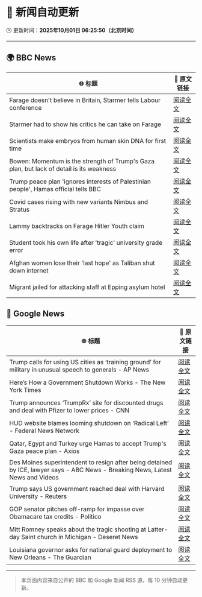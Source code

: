 # 🧠 新闻自动更新

🕒 更新时间：**2025年10月01日 06:25:50（北京时间）**

---

## 🌍 BBC News

| 🌐 标题 | 🔗 原文链接 |
|--------|-------------|
| Farage doesn't believe in Britain, Starmer tells Labour conference | [阅读全文](https://www.bbc.com/news/articles/c749vy43l74o?at_medium=RSS&at_campaign=rss) |
| Starmer had to show his critics he can take on Farage | [阅读全文](https://www.bbc.com/news/articles/cpw1jwdlz7lo?at_medium=RSS&at_campaign=rss) |
| Scientists make embryos from human skin DNA for first time | [阅读全文](https://www.bbc.com/news/articles/c4g2vyee0zlo?at_medium=RSS&at_campaign=rss) |
| Bowen: Momentum is the strength of Trump's Gaza plan, but lack of detail is its weakness | [阅读全文](https://www.bbc.com/news/articles/cn829deeje3o?at_medium=RSS&at_campaign=rss) |
| Trump peace plan 'ignores interests of Palestinian people', Hamas official tells BBC | [阅读全文](https://www.bbc.com/news/articles/cx2j97jldkmo?at_medium=RSS&at_campaign=rss) |
| Covid cases rising with new variants Nimbus and Stratus | [阅读全文](https://www.bbc.com/news/articles/c3rv3y9jnryo?at_medium=RSS&at_campaign=rss) |
| Lammy backtracks on Farage Hitler Youth claim | [阅读全文](https://www.bbc.com/news/articles/cn95q9j0yyro?at_medium=RSS&at_campaign=rss) |
| Student took his own life after 'tragic' university grade error | [阅读全文](https://www.bbc.com/news/articles/cy5016evdp2o?at_medium=RSS&at_campaign=rss) |
| Afghan women lose their 'last hope' as Taliban shut down internet | [阅读全文](https://www.bbc.com/news/articles/c98dmq03n92o?at_medium=RSS&at_campaign=rss) |
| Migrant jailed for attacking staff at Epping asylum hotel | [阅读全文](https://www.bbc.com/news/articles/c4gzxv7lxw8o?at_medium=RSS&at_campaign=rss) |

## 📰 Google News

| 🌐 标题 | 🔗 原文链接 |
|--------|-------------|
| Trump calls for using US cities as ‘training ground’ for military in unusual speech to generals - AP News | [阅读全文](https://news.google.com/rss/articles/CBMirAFBVV95cUxNMFJyWENTMS1JbnFrSDJtOFNtQzFsVGlVdVlBR01HZ05ESlcxaVEtZ3ZhVHg5NFdWQ3ZQeHpOS2xrM0Z4bkxQTVF0S3p6LS1sWUNwVko4ZXZyVElKUUdGd29ZSzFjS04taGRtUXBCUXZIZHpDMFRpR0VodFRIV0JraXJXYlBlS3pCYjhFRm0tWUVXQTNZZjFTc2tOWGdHUkxZbGhJQ1M3WFhzdUpR?oc=5) |
| Here’s How a Government Shutdown Works - The New York Times | [阅读全文](https://news.google.com/rss/articles/CBMihwFBVV95cUxQbXVBUmVITnA4dV9Fb3pjbmx0NEhLRVJDZ3dUU25NUmNpNGJMR011ZUloZmR0TjVHeHphTnpXWjBmZ0xFZjZuajUtdVhDREliUEVUWjdmUmpaaTNZMEpWWEJiMDRjT29uR0tBY2QycTlqRnZreDF2ZndUQjFtWEcySUZHUlVQcG8?oc=5) |
| Trump announces ‘TrumpRx’ site for discounted drugs and deal with Pfizer to lower prices - CNN | [阅读全文](https://news.google.com/rss/articles/CBMickFVX3lxTFBHdmZZN25DQkptdXpzNE92Q0s4dzlOTVAzNmlkUEZ5d2JGWWdsTDhmcktsUVVMcTRrQklEV015Szg5eDEzZndTbFJRRDMyUzNNVFZnenEzUC1LUEVxRWx5UnFpMWItSWhtUnkyX3dyOGNUUQ?oc=5) |
| HUD website blames looming shutdown on ‘Radical Left’ - Federal News Network | [阅读全文](https://news.google.com/rss/articles/CBMisAFBVV95cUxPVlc5a1ZRV0szdHNVc3R5UnlvZU1iLW11azBNcTVkbUlWaS1SUjMwaERLNUlwM3ozMkV0WE03Z1VkalNpNUlZOEtRUEhpRWFUc2IzaXhsTG9tNWh5dS1Vb0Fsc3htZTJaQ1RadnJSUlpzUHNmSllURnI5WXJHM2pDT21KS0FfTkhLM3FJZkhha0VNUl85WWxYYjhLcGhrX2hBUmZ1eTR1bUk2MGctZmVKcQ?oc=5) |
| Qatar, Egypt and Turkey urge Hamas to accept Trump's Gaza peace plan - Axios | [阅读全文](https://news.google.com/rss/articles/CBMiigFBVV95cUxOeHlpLWZjbFpUazZha2YxampoeWJfUktad1haSV9tMC1LdTZjNVdqUkR1OElXbmxkeG9uODl3MGlMUFBuTDlwQnJPbzRpMG02MGdKakVDcjUzY1RoVFFSVTlYcC1VSTl5dFYwUDNCTlVkOXZnTUJhZjRuNWxjdGJULU1MODFjRWNKaGc?oc=5) |
| Des Moines superintendent to resign after being detained by ICE, lawyer says - ABC News - Breaking News, Latest News and Videos | [阅读全文](https://news.google.com/rss/articles/CBMipgFBVV95cUxPbXFmU1dMUnNwMDNXaEsxdjY0eUhRcVZrdFdiQ2hMRGNRV2lnNlRMOWdXZnMyNWx2WkVMeHhQSFpTSlMwQ1g5eWJabnJ4TEhkdWhXVmQ2bDRtTXdCd2k5dERWQ1VkQ1hvSVJHUE9MbzlBcDJpOE9pVHVpSVdJeXotRG5vbkFnS2EtSENYa3Rad0ZKOUpUWERrcUNTd0EtZmppdm1WLXF30gGrAUFVX3lxTFBPNm9sUVdCRHVNQ0tLU3lERkJiY0RPZzdZZXhvQUNFeXdCb25URHVwYWh5VnFxQ1FfM1N6TEFkaHgzemUyMy1yeXFkMTZIT2hsMWpCQjZCcUtyT05iSDJNdzhCVkZNVWYwTHQ4ZmlTYnBlX1JwdVlPX3lIV1dRbjhRVnhoYWoya3FndXc0SDAxc3hRemh5TXhWSVlxLVBDVlE0b09ZRGk3MFpQUQ?oc=5) |
| Trump says US government reached deal with Harvard University - Reuters | [阅读全文](https://news.google.com/rss/articles/CBMiqgFBVV95cUxQM3ZVUEp3R0IySks1a1lCc1ViTTZkc0RMUnVVQUNpdFhsZndCZkNUaW9WSlRfYzRUY2l1OWdXbW1vY3IwNEYyZjFIenZDUlJlZzYtMFdTbFUwcGN5WDBHVGRaUEhUSGtGRVVJQkwwSFpRME9COEtmTjA1d2cxZmh1Ykh1TlhWZ2lud3kxRUh2aUtqdDRrcDBqSWUyVWRmcXdGWHJvejJzQTVMdw?oc=5) |
| GOP senator pitches off-ramp for impasse over Obamacare tax credits - Politico | [阅读全文](https://news.google.com/rss/articles/CBMizwFBVV95cUxOOU1OdThreEdVc0phMF9ZMUMzQldnSmNGdEZEa2g1RzBtMm01cGlKUlNRbnhzNjZINmRmNHpod0UzSXZkM05uRERBbC15WWVqRFV6S3NSNWNaVklXV1h1eWQ2UmdSRzM2VkZQVm1lMU1PcG53eGdXRlBFdVllLTVfSlRFWHFnYkJ3SGZ1cHIwLVRiRG1BczFSWTh4QU53SFl6SzV3cHhxOWQyS3pKZnRqdDkwQVpJQkctOEU4eXY0RHZnMTkyanloNU9HcjJtX2c?oc=5) |
| Mitt Romney speaks about the tragic shooting at Latter-day Saint church in Michigan - Deseret News | [阅读全文](https://news.google.com/rss/articles/CBMiqAFBVV95cUxPejNBMmtwTlg0b0twS1VrSTVUZmZpWmxmcFNaM3REYXZIVlYweHZRSlNuYzFzWDJKZHJTNUx6S0pRUnJUeU5VRGN2NjZZclN4N1lpZlN0eGZxZ216VjhjSU52TnRGYk55QjNxbWtNWE9vTU9QZHhVVlB6QmpLMEpVeGpXenN0Y1l2RUw0aERWYmNGMkdZWEoxNm9FYjByY2lqUGJXRWpmc2w?oc=5) |
| Louisiana governor asks for national guard deployment to New Orleans - The Guardian | [阅读全文](https://news.google.com/rss/articles/CBMinAFBVV95cUxOMXFGUVI3XzdhVnZtdlIzWWc3aUk5em1LQWhJb09iY0NqWnFWWmhvQjBaS1IyejU3bDc1VWlYZEdZSDZfZ2pLMEJhNDZEcTAwUWM2WHhqZE1LQjloRHRqMlBoTEF3Q0lNYjNxUkpUMFg0dkYtMjI3LWtocXpqZnMyTW5nT1pNM2RVZ1pDOXE2RTJGdHgzWjRNNUJ3WS0?oc=5) |

---
> 本页面内容来自公开的 BBC 和 Google 新闻 RSS 源，每 10 分钟自动更新。